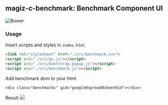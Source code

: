 ## magiz-c-benchmark: Benchmark Component UI

![Bower](https://img.shields.io/bower/v/paper.svg)

### Usage

Insert scripts and styles in `index.html`

```html
<link rel="stylesheet" href="./src/benchmark.css">
<script src="./src/gs.js"></script>
<script src="./src/bootstrap-popup.js"></script>
<script src="./src/benchmark.js"></script>
```

Add benchmark dom to your html

```
<div class="benchmarks" gid="google0spread0sheet0id"></div>
```

Result
![](http://i.imgur.com/j7IcBEl.png)
